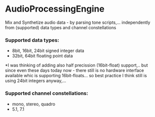 AudioProcessingEngine
=====================
Mix and Synthetize audio data - by parsing tone scripts,... independently from (supported) data types and channel constellations


### Supported data types:

- 8bit, 16bit, 24bit signed integer data
- 32bit, 64bit floating point data

*I was thinking of adding also half precission (16bit-float) support,.. but since even these days today now - there still is no hardware interface  available whic is supporting 16bit-floats... so best practice I think still is using 24bit integers anyway,...

### Supported channel constellations:

- mono, stereo, quadro
- 5.1, 7.1



